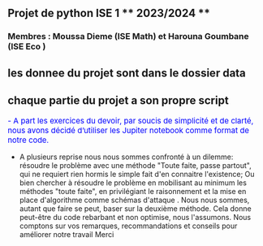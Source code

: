 ## Projet de python ISE 1 ** 2023/2024 **
### Membres : Moussa Dieme (ISE Math) et Harouna Goumbane (ISE Eco )
## les donnee du projet sont dans le dossier data
## chaque partie du projet a son propre script

   
<p style="font-size:15px ;color:blue">
- A part les exercices du devoir, par soucis de simplicité et de clarté, nous avons décidé d’utiliser les Jupiter notebook  comme format de notre code.
    
- A plusieurs reprise nous nous sommes confronté à un dilemme: résoudre le problème avec une méthode "Toute faite, passe partout",
qui ne requiert rien hormis le simple fait d'en connaitre l'existence;
Ou bien chercher à résoudre le problème en mobilisant au minimum les méthodes "toute faite", en privilégiant le raisonnement et la mise en place
d'algorithme comme schémas d'attaque . 
Nous nous sommes, autant que faire se peut, baser sur la deuxième méthode.
Cela donne peut-être du code rebarbant et non optimise, nous l'assumons.
Nous comptons sur vos remarques, recommandations et conseils pour améliorer notre travail
Merci
</p>


